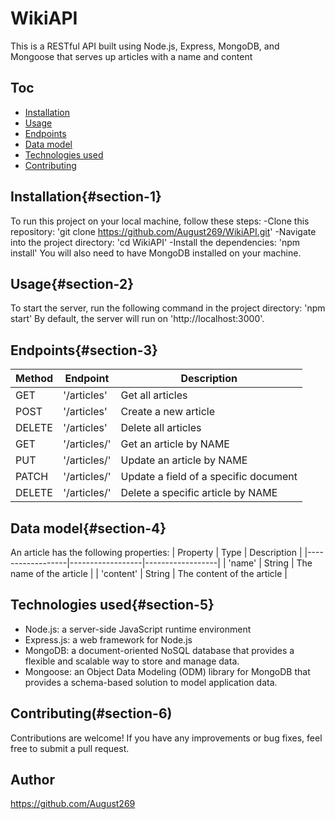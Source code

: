 # WikiAPI
This is a RESTful API built using Node.js, Express, MongoDB, and Mongoose that serves up articles with a name and content

## Toc
- [Installation](#section-1)
- [Usage](#section-2)
- [Endpoints](#section-3)
- [Data model](#section-4)
- [Technologies used](#section-5)
- [Contributing](#section-6)

## Installation{#section-1}
To run this project on your local machine, follow these steps:
-Clone this repository: 'git clone https://github.com/August269/WikiAPI.git'
-Navigate into the project directory: 'cd WikiAPI'
-Install the dependencies: 'npm install'
You will also need to have MongoDB installed on your machine.

## Usage{#section-2} 
To start the server, run the following command in the project directory: 'npm start'
By default, the server will run on 'http://localhost:3000'.

## Endpoints{#section-3}
| Method | Endpoint | Description |
|------------------|------------------|------------------|
| GET   | '/articles'   | Get all articles   |
| POST   | '/articles'  | Create a new article   |
| DELETE   | '/articles'   | Delete all articles   |
| GET  | '/articles/<article-name>'   | Get an article by NAME   |
| PUT   | '/articles/<article-name>'   | Update an article by NAME   |
| PATCH   | '/articles/<article-name>'   | Update a field of a specific document   |
| DELETE   | '/articles/<article-name>'   | Delete a specific article by NAME   |

## Data model{#section-4}
An article has the following properties:
| Property | Type | Description |
|------------------|------------------|------------------|
| 'name'   | String   | The name of the article   |
| 'content'   | String   | The content of the article   |

## Technologies used{#section-5}
- Node.js: a server-side JavaScript runtime environment
- Express.js: a web framework for Node.js
- MongoDB: a document-oriented NoSQL database that provides a flexible and scalable way to store and manage data.
- Mongoose: an Object Data Modeling (ODM) library for MongoDB that provides a schema-based solution to model application data.

## Contributing(#section-6)
Contributions are welcome! If you have any improvements or bug fixes, feel free to submit a pull request.

## Author
https://github.com/August269

